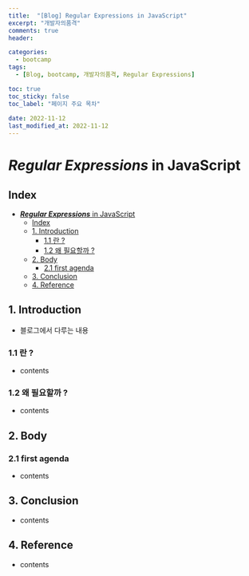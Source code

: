 ```yaml
---
title:  "[Blog] Regular Expressions in JavaScript"
excerpt: "개발자의품격"
comments: true
header:

categories:
  - bootcamp
tags:
  - [Blog, bootcamp, 개발자의품격, Regular Expressions]

toc: true
toc_sticky: false
toc_label: "페이지 주요 목차" 
 
date: 2022-11-12
last_modified_at: 2022-11-12
---
```


# ***Regular Expressions*** in JavaScript

## Index

- [***Regular Expressions*** in JavaScript](#regular-expressions-in-javascript)
  - [Index](#index)
  - [1. Introduction](#1-introduction)
    - [1.1 란 ?](#11-란-)
    - [1.2 왜 필요할까 ?](#12-왜-필요할까-)
  - [2. Body](#2-body)
    - [2.1 first agenda](#21-first-agenda)
  - [3. Conclusion](#3-conclusion)
  - [4. Reference](#4-reference)

## 1. Introduction 

- 블로그에서 다루는 내용

### 1.1 란 ?

- contents

### 1.2 왜 필요할까 ?

- contents

## 2. Body

### 2.1 first agenda

- contents

## 3. Conclusion

- contents
  
## 4. Reference

- contents